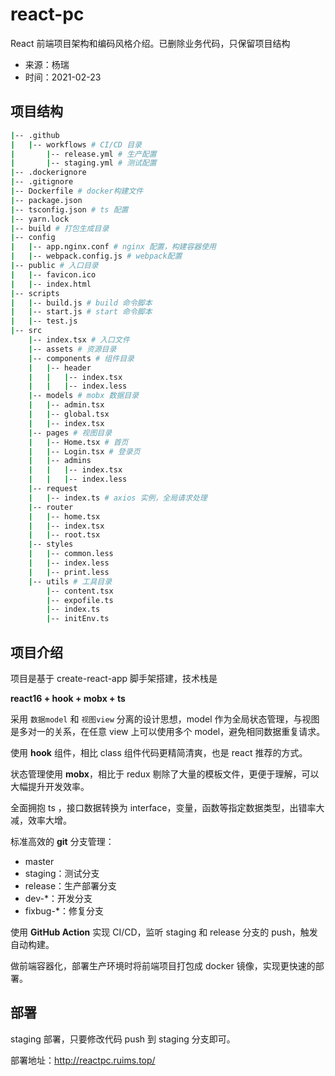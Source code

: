# react-pc

React 前端项目架构和编码风格介绍。已删除业务代码，只保留项目结构

- 来源：杨瑞
- 时间：2021-02-23

## 项目结构

```sh
|-- .github
|   |-- workflows # CI/CD 目录
|       |-- release.yml # 生产配置
|       |-- staging.yml # 测试配置
|-- .dockerignore
|-- .gitignore
|-- Dockerfile # docker构建文件
|-- package.json
|-- tsconfig.json # ts 配置
|-- yarn.lock
|-- build # 打包生成目录
|-- config
|   |-- app.nginx.conf # nginx 配置，构建容器使用
|   |-- webpack.config.js # webpack配置
|-- public # 入口目录
|   |-- favicon.ico
|   |-- index.html
|-- scripts
|   |-- build.js # build 命令脚本
|   |-- start.js # start 命令脚本
|   |-- test.js
|-- src
    |-- index.tsx # 入口文件
    |-- assets # 资源目录
    |-- components # 组件目录
    |   |-- header
    |   |   |-- index.tsx
    |   |   |-- index.less
    |-- models # mobx 数据目录
    |   |-- admin.tsx
    |   |-- global.tsx
    |   |-- index.tsx
    |-- pages # 视图目录
    |   |-- Home.tsx # 首页
    |   |-- Login.tsx # 登录页
    |   |-- admins
    |   |   |-- index.tsx
    |   |   |-- index.less
    |-- request
    |   |-- index.ts # axios 实例，全局请求处理
    |-- router
    |   |-- home.tsx
    |   |-- index.tsx
    |   |-- root.tsx
    |-- styles
    |   |-- common.less
    |   |-- index.less
    |   |-- print.less
    |-- utils # 工具目录
        |-- content.tsx
        |-- expofile.ts
        |-- index.ts
        |-- initEnv.ts
```

## 项目介绍

项目是基于 create-react-app 脚手架搭建，技术栈是

**react16 + hook + mobx + ts**

采用 `数据model` 和 `视图view` 分离的设计思想，model 作为全局状态管理，与视图是多对一的关系，在任意 view 上可以使用多个 model，避免相同数据重复请求。

使用 **hook** 组件，相比 class 组件代码更精简清爽，也是 react 推荐的方式。

状态管理使用 **mobx**，相比于 redux 剔除了大量的模板文件，更便于理解，可以大幅提升开发效率。

全面拥抱 ts ，接口数据转换为 interface，变量，函数等指定数据类型，出错率大减，效率大增。

标准高效的 **git** 分支管理：

- master
- staging：测试分支
- release：生产部署分支
- dev-\*：开发分支
- fixbug-\*：修复分支

使用 **GitHub Action** 实现 CI/CD，监听 staging 和 release 分支的 push，触发自动构建。

做前端容器化，部署生产环境时将前端项目打包成 docker 镜像，实现更快速的部署。

## 部署

staging 部署，只要修改代码 push 到 staging 分支即可。

部署地址：http://reactpc.ruims.top/

